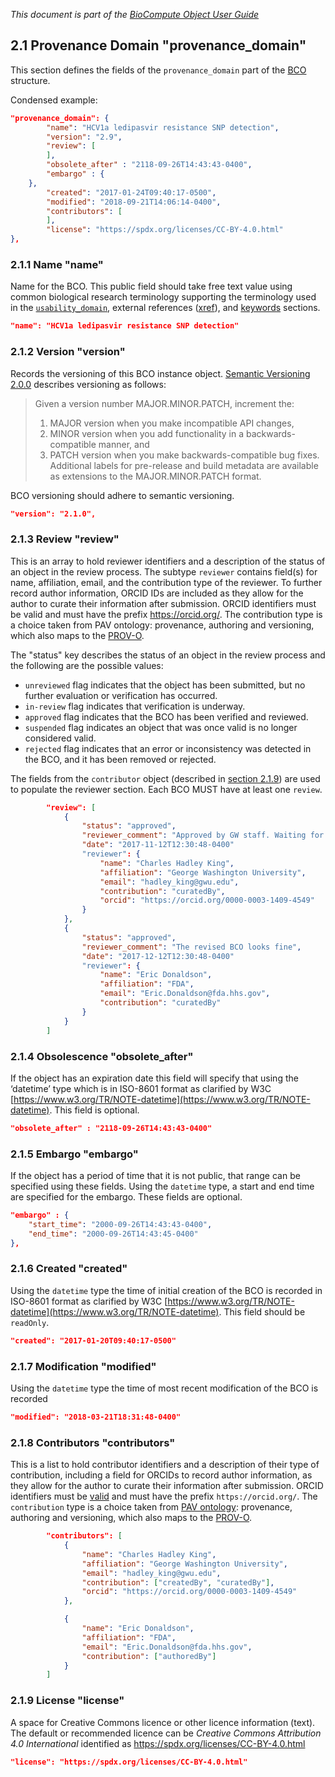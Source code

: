 _This document is part of the [BioCompute Object User Guide](user_guide.md)_

## 2.1 Provenance Domain "provenance_domain"

This section defines the fields of the `provenance_domain` part of the [BCO](bco-domains.md) structure.

Condensed example:

```json
"provenance_domain": {
        "name": "HCV1a ledipasvir resistance SNP detection", 
        "version": "2.9",
        "review": [
        ],
        "obsolete_after" : "2118-09-26T14:43:43-0400",
        "embargo" : {
	},
        "created": "2017-01-24T09:40:17-0500", 
        "modified": "2018-09-21T14:06:14-0400", 
        "contributors": [
        ],
        "license": "https://spdx.org/licenses/CC-BY-4.0.html"
},
```

### 2.1.1 Name "name"

Name for the BCO. This public field should take free text value using common biological research terminology supporting the terminology used in the [`usability_domain`](usability_domain.md), external references ([xref](/description-domain.md#242-external-references-xref)), and [keywords](/description-domain.md#241-keywords-keywords) sections.

```json
"name": "HCV1a ledipasvir resistance SNP detection"
```

### 2.1.2 Version "version"

Records the versioning of this BCO instance object. [Semantic Versioning 2.0.0](https://semver.org/#semantic-versioning-200) describes versioning as follows: 

>Given a version number MAJOR.MINOR.PATCH, increment the:
>
>1. MAJOR version when you make incompatible API changes,
>2. MINOR version when you add functionality in a backwards-compatible manner, and
>3. PATCH version when you make backwards-compatible bug fixes.
>Additional labels for pre-release and build metadata are available as extensions to the MAJOR.MINOR.PATCH format.

BCO versioning should adhere to semantic versioning.

```json
"version": "2.1.0",
```

### 2.1.3 Review "review"

This is an array to hold reviewer identifiers and a description of the status of an object in the review process. The subtype `reviewer` contains field(s) for name, affiliation, email, and the contribution type of the reviewer. To further record author information, ORCID IDs are included as they allow for the author to curate their information after submission. ORCID identifiers must be valid and must have the prefix https://orcid.org/. The contribution type is a choice taken from PAV ontology: provenance, authoring and versioning, which also maps to the [PROV-O](https://www.w3.org/TR/prov-o/).

The "status" key describes the status of an object in the review process and the following are the possible values: 
* `unreviewed` flag indicates that the object has been submitted, but no further evaluation or verification has occurred.  
* `in-review` flag indicates that verification is underway. 
* `approved` flag indicates that the BCO has been verified and reviewed. 
* `suspended` flag indicates an object that was once valid is no longer considered valid. 
* `rejected` flag indicates that an error or inconsistency was detected in the BCO, and it has been removed or rejected. 

The fields from the `contributor` object (described in [section 2.1.9](#2.1.8-Contributors-contributors)) are used to populate the reviewer section. Each BCO MUST have at least one `review`. 

```json
        "review": [
            {
                "status": "approved",
                "reviewer_comment": "Approved by GW staff. Waiting for approval from FDA Reviewer",
                "date": "2017-11-12T12:30:48-0400"
                "reviewer": {
                    "name": "Charles Hadley King", 
                    "affiliation": "George Washington University", 
                    "email": "hadley_king@gwu.edu",
                    "contribution": "curatedBy",
                    "orcid": "https://orcid.org/0000-0003-1409-4549"
                }
            },
            {
                "status": "approved",
                "reviewer_comment": "The revised BCO looks fine",
                "date": "2017-12-12T12:30:48-0400"
                "reviewer": {
                    "name": "Eric Donaldson", 
                    "affiliation": "FDA", 
                    "email": "Eric.Donaldson@fda.hhs.gov",
                    "contribution": "curatedBy"
                }
            }
        ]
```

### 2.1.4 Obsolescence "obsolete_after" 

If the object has an expiration date this field will specify that using the ‘datetime’ type which is in ISO-8601 format as clarified by W3C [https://www.w3.org/TR/NOTE-datetime](https://www.w3.org/TR/NOTE-datetime). This field is optional.

```json
"obsolete_after" : "2118-09-26T14:43:43-0400"
```

### 2.1.5 Embargo "embargo"

If the object has a period of time that it is not public, that range can be specified using these fields.  Using the `datetime` type, a start and end time are specified for the embargo. These fields are optional.

```json
"embargo" : {
    "start_time": "2000-09-26T14:43:43-0400",
    "end_time": "2000-09-26T14:43:45-0400"
},
```

### 2.1.6 Created "created"

Using the `datetime` type the time of initial creation of the BCO is recorded in ISO-8601 format as clarified by W3C [https://www.w3.org/TR/NOTE-datetime](https://www.w3.org/TR/NOTE-datetime). This field should be `readOnly`. 

```json
"created": "2017-01-20T09:40:17-0500"
```

### 2.1.7 Modification "modified"

Using the `datetime` type the time of most recent modification of the BCO is recorded

```json
"modified": "2018-03-21T18:31:48-0400"
```

### 2.1.8 Contributors "contributors"

This is a list to hold contributor identifiers and a description of their type of contribution, including a field for ORCIDs to record author information, as they allow for the author to curate their information after submission. ORCID identifiers must be [valid](https://support.orcid.org/hc/en-us/articles/360006897674-Structure-of-the-ORCID-Identifier) and must have the prefix `https://orcid.org/`. The `contribution` type is a choice taken from [PAV ontology](http://purl.org/pav/): provenance, authoring and versioning, which also maps to the [PROV-O](https://www.w3.org/TR/prov-o/).

```json
        "contributors": [
            {
                "name": "Charles Hadley King", 
                "affiliation": "George Washington University", 
                "email": "hadley_king@gwu.edu",
                "contribution": ["createdBy", "curatedBy"],
                "orcid": "https://orcid.org/0000-0003-1409-4549"
            },

            {
                "name": "Eric Donaldson", 
                "affiliation": "FDA", 
                "email": "Eric.Donaldson@fda.hhs.gov",
                "contribution": ["authoredBy"]
            }
        ]
```

### 2.1.9 License "license"

A space for Creative Commons licence or other licence information (text). The default or recommended licence can be _Creative Commons Attribution 4.0 International_ identified as https://spdx.org/licenses/CC-BY-4.0.html

```json
"license": "https://spdx.org/licenses/CC-BY-4.0.html"
```        
